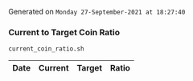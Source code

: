 Generated on `Monday 27-September-2021 at 18:27:40`

### Current to Target Coin Ratio
`current_coin_ratio.sh`

Date|Current|Target|Ratio
---|---|---|---
